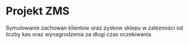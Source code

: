 # Projekt ZMS
Symulowanie zachowan klientow oraz zyskow sklepu w zalezności od liczby kas oraz wynagrodzenia za długi 
czas oczekiwania
